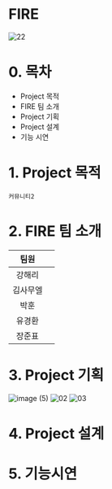 # FIRE

![22](https://user-images.githubusercontent.com/104181668/174233512-b7b7be61-a090-4bb7-b894-a15f90b31bae.PNG)

# 0. 목차

- Project 목적  
- FIRE 팀 소개  
- Project 기획  
- Project 설계  
- 기능 시연  

# 1. Project 목적
	커뮤니티2
# 2. FIRE 팀 소개
|팀원||
|:---:|:---:|
|강해리||
|김사무엘||
|박훈||
|유경환||
|장준표||

# 3. Project 기획

![image (5)](https://user-images.githubusercontent.com/104181668/174236467-b75fea6b-2854-4c33-acac-92d47d5b4172.png)
![02](https://user-images.githubusercontent.com/104181668/174239388-e754884c-a858-4cd3-8e22-e846dec5ec9d.png)
![03](https://user-images.githubusercontent.com/104181668/174239396-2c871051-716c-4fc2-95eb-ffb2a4a8b6d0.png)



# 4. Project 설계

# 5. 기능시연
